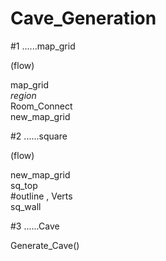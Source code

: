 # Cave_Generation

#1 ......map_grid

(flow)
 
  map_grid<br/>
  _region_</br>
  Room_Connect</br>
  new_map_grid

#2 ......square

(flow)
  
  new_map_grid</br>
  sq_top</br>
  #outline <int> , Verts <v3></br>
  sq_wall
  
#3 ......Cave

Generate_Cave()


